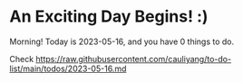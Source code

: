 # An Exciting Day Begins! :)

Morning! Today is 2023-05-16, and you have 0 things to do.

Check https://raw.githubusercontent.com/cauliyang/to-do-list/main/todos/2023-05-16.md
